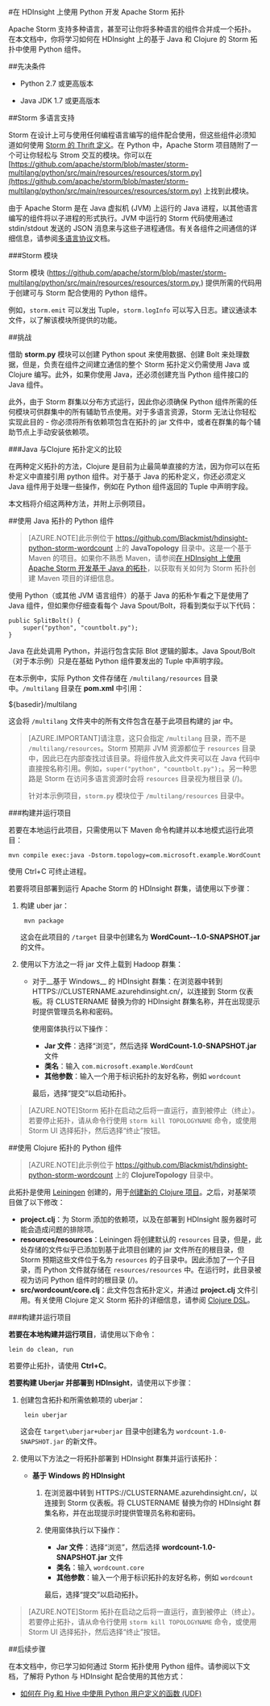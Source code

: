 <properties
   pageTitle="在 HDinsight 上的 Storm 拓扑中使用 Python 组件 | Windows Azure"
   description="了解如何在 Azure HDInsight 上的 Apache Storm 中使用 Python 组件。你将学习如何通过基于 Java 和 Clojure 的 Storm 拓扑使用 Python 组件。"
   services="hdinsight"
   documentationCenter=""
   authors="Blackmist"
   manager="paulettm"
   editor="cgronlun"/>

<tags
	ms.service="hdinsight"
	ms.date="10/08/2015"
	wacn.date="11/27/2015"/>

#在 HDInsight 上使用 Python 开发 Apache Storm 拓扑

Apache Storm 支持多种语言，甚至可让你将多种语言的组件合并成一个拓扑。在本文档中，你将学习如何在 HDInsight 上的基于 Java 和 Clojure 的 Storm 拓扑中使用 Python 组件。

##先决条件

* Python 2.7 或更高版本

* Java JDK 1.7 或更高版本

##Storm 多语言支持

Storm 在设计上可与使用任何编程语言编写的组件配合使用，但这些组件必须知道如何使用 [Storm 的 Thrift 定义](https://github.com/apache/storm/blob/master/storm-core/src/storm.thrift)。在 Python 中，Apache Storm 项目随附了一个可让你轻松与 Strom 交互的模块。你可以在 [https://github.com/apache/storm/blob/master/storm-multilang/python/src/main/resources/resources/storm.py](https://github.com/apache/storm/blob/master/storm-multilang/python/src/main/resources/resources/storm.py) 上找到此模块。

由于 Apache Storm 是在 Java 虚拟机 (JVM) 上运行的 Java 进程，以其他语言编写的组件将以子进程的形式执行。JVM 中运行的 Storm 代码使用通过 stdin/stdout 发送的 JSON 消息来与这些子进程通信。有关各组件之间通信的详细信息，请参阅[多语言协议](https://storm.apache.org/documentation/Multilang-protocol.html)文档。

###Storm 模块

Storm 模块 (https://github.com/apache/storm/blob/master/storm-multilang/python/src/main/resources/resources/storm.py,) 提供所需的代码用于创建可与 Storm 配合使用的 Python 组件。

例如，`storm.emit` 可以发出 Tuple，`storm.logInfo` 可以写入日志。建议通读本文件，以了解该模块所提供的功能。

##挑战

借助 __storm.py__ 模块可以创建 Python spout 来使用数据、创建 Bolt 来处理数据，但是，负责在组件之间建立通信的整个 Storm 拓扑定义仍需使用 Java 或 Clojure 编写。此外，如果你使用 Java，还必须创建充当 Python 组件接口的 Java 组件。

此外，由于 Storm 群集以分布方式运行，因此你必须确保 Python 组件所需的任何模块可供群集中的所有辅助节点使用。对于多语言资源，Storm 无法让你轻松实现此目的 - 你必须将所有依赖项包含在拓扑的 jar 文件中，或者在群集的每个辅助节点上手动安装依赖项。

###Java 与Clojure 拓扑定义的比较

在两种定义拓扑的方法，Clojure 是目前为止最简单直接的方法，因为你可以在拓朴定义中直接引用 python 组件。对于基于 Java 的拓朴定义，你还必须定义 Java 组件用于处理一些操作，例如在 Python 组件返回的 Tuple 中声明字段。

本文档将介绍这两种方法，并附上示例项目。

##使用 Java 拓扑的 Python 组件

> [AZURE.NOTE]此示例位于 https://github.com/Blackmist/hdinsight-python-storm-wordcount 上的 __JavaTopology__ 目录中。这是一个基于 Maven 的项目。如果你不熟悉 Maven，请参阅[在 HDInsight 上使用 Apache Storm 开发基于 Java 的拓扑](/documentation/articles/hdinsight-storm-develop-java-topology)，以获取有关如何为 Storm 拓扑创建 Maven 项目的详细信息。

使用 Python（或其他 JVM 语言组件）的基于 Java 的拓朴乍看之下是使用了 Java 组件，但如果你仔细查看每个 Java Spout/Bolt，将看到类似于以下代码：

    public SplitBolt() {
        super("python", "countbolt.py");
    }

Java 在此处调用 Python，并运行包含实际 Blot 逻辑的脚本。Java Spout/Bolt（对于本示例）只是在基础 Python 组件要发出的 Tuple 中声明字段。

在本示例中，实际 Python 文件存储在 `/multilang/resources` 目录中。`/multilang` 目录在 __pom.xml__ 中引用：

<resources>
    <resource>
        <!-- Where the Python bits are kept -->
        <directory>${basedir}/multilang</directory>
    </resource>
</resources>

这会将 `/multilang` 文件夹中的所有文件包含在基于此项目构建的 jar 中。

> [AZURE.IMPORTANT]请注意，这只会指定 `/multilang` 目录，而不是 `/multilang/resources`。Storm 预期非 JVM 资源都位于 `resources` 目录中，因此已在内部查找过该目录。将组件放入此文件夹可以在 Java 代码中直接按名称引用。例如，`super("python", "countbolt.py");`。另一种思路是 Storm 在访问多语言资源时会将 `resources` 目录视为根目录 (/)。
>
> 针对本示例项目，`storm.py` 模块位于 `/multilang/resources` 目录中。

###构建并运行项目

若要在本地运行此项目，只需使用以下 Maven 命令构建并以本地模式运行此项目：

    mvn compile exec:java -Dstorm.topology=com.microsoft.example.WordCount

使用 Ctrl+C 可终止进程。

若要将项目部署到运行 Apache Storm 的 HDInsight 群集，请使用以下步骤：

1. 构建 uber jar：

        mvn package

    这会在此项目的 `/target` 目录中创建名为 __WordCount--1.0-SNAPSHOT.jar__ 的文件。

2. 使用以下方法之一将 jar 文件上载到 Hadoop 群集：

    * 对于__基于 Windows__ 的 HDInsight 群集：在浏览器中转到 HTTPS://CLUSTERNAME.azurehdinsight.cn/，以连接到 Storm 仪表板。将 CLUSTERNAME 替换为你的 HDInsight 群集名称，并在出现提示时提供管理员名称和密码。

        使用窗体执行以下操作：

        * __Jar 文件__：选择“浏览”，然后选择 __WordCount-1.0-SNAPSHOT.jar__ 文件
        * __类名__：输入 `com.microsoft.example.WordCount`
        * __其他参数__：输入一个用于标识拓扑的友好名称，例如 `wordcount`

        最后，选择“提交”以启动拓扑。

> [AZURE.NOTE]Storm 拓扑在启动之后将一直运行，直到被停止（终止）。 若要停止拓扑，请从命令行使用 `storm kill TOPOLOGYNAME` 命令，或使用 Storm UI 选择拓扑，然后选择“终止”按钮。

##使用 Clojure 拓扑的 Python 组件

> [AZURE.NOTE]此示例位于 https://github.com/Blackmist/hdinsight-python-storm-wordcount 上的 __ClojureTopology__ 目录中。

此拓扑是使用 [Leiningen](http://leiningen.org) 创建的，用于[创建新的 Clojure 项目](https://github.com/technomancy/leiningen/blob/stable/doc/TUTORIAL.md#creating-a-project)。之后，对基架项目做了以下修改：

* __project.clj__：为 Storm 添加的依赖项，以及在部署到 HDInsight 服务器时可能会造成问题的排除项。
* __resources/resources__：Leiningen 将创建默认的 `resources` 目录，但是，此处存储的文件似乎已添加到基于此项目创建的 jar 文件所在的根目录，但 Storm 预期这些文件位于名为 `resources` 的子目录中。因此添加了一个子目录，而 Python 文件就存储在 `resources/resources` 中。在运行时，此目录被视为访问 Python 组件时的根目录 (/)。
* __src/wordcount/core.clj__：此文件包含拓扑定义，并通过 __project.clj__ 文件引用。有关使用 Clojure 定义 Storm 拓扑的详细信息，请参阅 [Clojure DSL](https://storm.apache.org/documentation/Clojure-DSL.html)。

###构建并运行项目

__若要在本地构建并运行项目__，请使用以下命令：

    lein do clean, run

若要停止拓扑，请使用 __Ctrl+C__。

__若要构建 Uberjar 并部署到 HDInsight__，请使用以下步骤：

1. 创建包含拓扑和所需依赖项的 uberjar：

        lein uberjar

    这会在 `target\uberjar+uberjar` 目录中创建名为 `wordcount-1.0-SNAPSHOT.jar` 的新文件。
    
2. 使用以下方法之一将拓扑部署到 HDInsight 群集并运行该拓扑：
    
    * __基于 Windows 的 HDInsight__
    
        1. 在浏览器中转到 HTTPS://CLUSTERNAME.azurehdinsight.cn/，以连接到 Storm 仪表板。将 CLUSTERNAME 替换为你的 HDInsight 群集名称，并在出现提示时提供管理员名称和密码。

        2. 使用窗体执行以下操作：

            * __Jar 文件__：选择“浏览”，然后选择 __wordcount-1.0-SNAPSHOT.jar__ 文件
            * __类名__：输入 `wordcount.core`
            * __其他参数__：输入一个用于标识拓扑的友好名称，例如 `wordcount`

            最后，选择“提交”以启动拓扑。

> [AZURE.NOTE]Storm 拓扑在启动之后将一直运行，直到被停止（终止）。 若要停止拓扑，请从命令行使用 `storm kill TOPOLOGYNAME` 命令，或使用 Storm UI 选择拓扑，然后选择“终止”按钮。

##后续步骤

在本文档中，你已学习如何通过 Storm 拓扑使用 Python 组件。请参阅以下文档，了解将 Python 与 HDInsight 配合使用的其他方式：

* [如何在 Pig 和 Hive 中使用 Python 用户定义的函数 (UDF)](/documentation/articles/hdinsight-python)

<!---HONumber=82-->